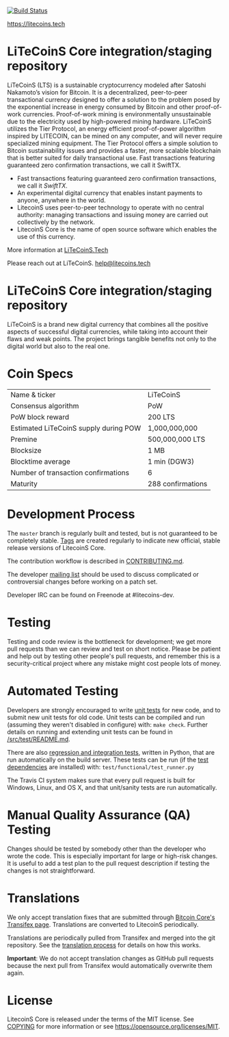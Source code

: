 [![Build Status](https://travis-ci.org/litecoins-project/litecoins.svg?branch=master)](https://travis-ci.org/litecoins-project/litecoins)

https://litecoins.tech

LiTeCoinS Core integration/staging repository
=================================================

LiTeCoinS (LTS) is a sustainable cryptocurrency modeled after Satoshi Nakamoto’s vision for Bitcoin. It is a decentralized, peer-to-peer transactional currency designed to offer a solution to the problem posed by the exponential increase in energy consumed by Bitcoin and other proof-of-work currencies. Proof-of-work mining is environmentally unsustainable due to the electricity used by high-powered mining hardware. 
LiTeCoinS utilizes the Tier Protocol, an energy efficient proof-of-power algorithm inspired by LITECOIN, can be mined on any computer, and will never require specialized mining equipment. The Tier Protocol offers a simple solution to Bitcoin sustainability issues and provides a faster, more scalable blockchain that is better suited for daily transactional use.
Fast transactions featuring guaranteed zero confirmation transactions, we call it SwiftTX.
- Fast transactions featuring guaranteed zero confirmation transactions, we call it _SwiftTX_.
- An experimental digital currency that enables instant payments to anyone, anywhere in the world. 
- LitecoinS uses peer-to-peer technology to operate with no central authority: managing transactions and issuing money are carried out collectively by the network. 
- LitecoinS Core is the name of open source software which enables the use of this currency.

More information at [LiTeCoinS.Tech](https://www.litecoins.tech)

Please reach out at LiTeCoinS. help@litecoins.tech


LiTeCoinS Core integration/staging repository
=====================================

LiTeCoinS is a brand new digital currency that combines all the positive aspects of successful digital currencies, while taking into account their flaws and weak points.
The project brings tangible benefits not only to the digital world but also to the real one.


Coin Specs
=====================================
<table>
<tr><td>Name & ticker</td><td>LiTeCoinS</td></tr>
<tr><td>Consensus algorithm</td><td>PoW</td></tr>
<tr><td>PoW block reward</td><td>200 LTS</td></tr>
<tr><td>Estimated LiTeCoinS supply during POW</td><td>1,000,000,000</td></tr>
<tr><td>Premine</td><td>500,000,000 LTS</td></tr>
<tr><td>Blocksize</td><td>1 MB</td></tr>
<tr><td>Blocktime average</td><td>1 min (DGW3)</td></tr>
<tr><td>Number of transaction confirmations</td><td>6</td></tr>
<tr><td>Maturity</td><td>288 confirmations</td></tr>
</table>


Development Process
=====================================

The `master` branch is regularly built and tested, but is not guaranteed to be
completely stable. [Tags](https://github.com/litecoins-project/litecoins/tags) are created
regularly to indicate new official, stable release versions of LitecoinS Core.

The contribution workflow is described in [CONTRIBUTING.md](CONTRIBUTING.md).

The developer [mailing list](https://groups.google.com/forum/#!forum/litecoins-dev)
should be used to discuss complicated or controversial changes before working
on a patch set.

Developer IRC can be found on Freenode at #litecoins-dev.

Testing
=====================================

Testing and code review is the bottleneck for development; we get more pull
requests than we can review and test on short notice. Please be patient and help out by testing
other people's pull requests, and remember this is a security-critical project where any mistake might cost people
lots of money.

Automated Testing
=====================================

Developers are strongly encouraged to write [unit tests](src/test/README.md) for new code, and to
submit new unit tests for old code. Unit tests can be compiled and run
(assuming they weren't disabled in configure) with: `make check`. Further details on running
and extending unit tests can be found in [/src/test/README.md](/src/test/README.md).

There are also [regression and integration tests](/test), written
in Python, that are run automatically on the build server.
These tests can be run (if the [test dependencies](/test) are installed) with: `test/functional/test_runner.py`

The Travis CI system makes sure that every pull request is built for Windows, Linux, and OS X, and that unit/sanity tests are run automatically.

Manual Quality Assurance (QA) Testing
=====================================

Changes should be tested by somebody other than the developer who wrote the
code. This is especially important for large or high-risk changes. It is useful
to add a test plan to the pull request description if testing the changes is
not straightforward.

Translations
=====================================

We only accept translation fixes that are submitted through [Bitcoin Core's Transifex page](https://www.transifex.com/projects/p/bitcoin/).
Translations are converted to LitecoinS periodically.

Translations are periodically pulled from Transifex and merged into the git repository. See the
[translation process](doc/translation_process.md) for details on how this works.

**Important**: We do not accept translation changes as GitHub pull requests because the next
pull from Transifex would automatically overwrite them again.


License
=====================================

LitecoinS Core is released under the terms of the MIT license. See [COPYING](COPYING) for more
information or see https://opensource.org/licenses/MIT.
